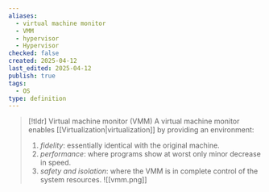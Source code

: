 ```yaml
---
aliases:
  - virtual machine monitor
  - VMM
  - hypervisor
  - Hypervisor
checked: false
created: 2025-04-12
last_edited: 2025-04-12
publish: true
tags:
  - OS
type: definition
---
```

>[!tldr] Virtual machine monitor (VMM)
>A virtual machine monitor enables [[Virtualization|virtualization]] by providing an environment:
>1. *fidelity*: essentially identical with the original machine.
>2. *performance*: where programs show at worst only minor decrease in speed.
>3. *safety and isolation*: where the VMM is in complete control of the system resources.
>![[vmm.png]]

